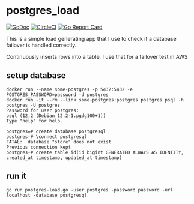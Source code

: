# postgres_load
[![GoDoc](https://godoc.org/github.com/christianwoehrle/postgres_load?status.svg)](https://godoc.org/github.com/christianwoehrle/postgres_load)
[![CircleCI](https://img.shields.io/circleci/project/github/christianwoehrle/postgres_load.png)](https://circleci.com/gh/christianwoehrle/postgres_load)
[![Go Report Card](https://goreportcard.com/badge/github.com/christianwoehrle/postgres_load)](https://goreportcard.com/report/github.com/christianwoehrle/postgres_load)

This is a simple load generating app that I use to check if a database failover is handled correctly.


Continuously inserts rows into a table, I use that for a failover test in AWS
## setup database
```
docker run --name some-postgres -p 5432:5432 -e POSTGRES_PASSWORD=password -d postgres
docker run -it --rm --link some-postgres:postgres postgres psql -h postgres -U postgres
Password for user postgres:
psql (12.2 (Debian 12.2-1.pgdg100+1))
Type "help" for help.

postgres=# create database postgresql
postgres-# \connect postgresql
FATAL:  database "store" does not exist
Previous connection kept
postgres-# create table id(id bigint GENERATED ALWAYS AS IDENTITY, created_at timestamp, updated_at timestamp)
```


## run it
```
go run postgres-load.go -user postgres -password password -url localhost -database postgresql
```
